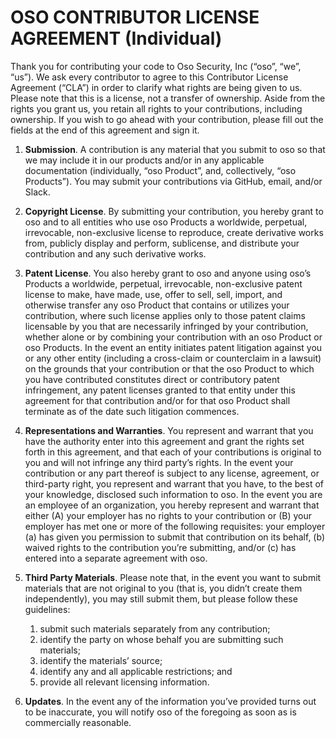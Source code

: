 # OSO CONTRIBUTOR LICENSE AGREEMENT (Individual)

Thank you for contributing your code to Oso Security, Inc (“oso”, “we”, “us”).
We ask every contributor to agree to this Contributor License Agreement (“CLA”)
in order to clarify what rights are being given to us. Please note that this is
a license, not a transfer of ownership. Aside from the rights you grant us, you
retain all rights to your contributions, including ownership. If you wish to go
ahead with your contribution, please fill out the fields at the end of this
agreement and sign it.

1. **Submission**. A contribution is any material that you submit to oso so
   that we may include it in our products and/or in any applicable
   documentation (individually, “oso Product”, and, collectively, “oso
   Products”). You may submit your contributions via GitHub, email, and/or
   Slack.

2. **Copyright License**. By submitting your contribution, you hereby grant to
   oso and to all entities who use oso Products a worldwide, perpetual,
   irrevocable, non-exclusive license to reproduce, create derivative works
   from, publicly display and perform, sublicense, and distribute your
   contribution and any such derivative works.

3. **Patent License**. You also hereby grant to oso and anyone using oso’s
   Products a worldwide, perpetual, irrevocable, non-exclusive patent license
   to make, have made, use, offer to sell, sell, import, and otherwise transfer
   any oso Product that contains or utilizes your contribution, where such
   license applies only to those patent claims licensable by you that are
   necessarily infringed by your contribution, whether alone or by combining
   your contribution with an oso Product or oso Products. In the event an
   entity initiates patent litigation against you or any other entity
   (including a cross-claim or counterclaim in a lawsuit) on the grounds that
   your contribution or that the oso Product to which you have contributed
   constitutes direct or contributory patent infringement, any patent licenses
   granted to that entity under this agreement for that contribution and/or for
   that oso Product shall terminate as of the date such litigation commences.

4. **Representations and Warranties**. You represent and warrant that you have
   the authority enter into this agreement and grant the rights set forth in
   this agreement, and that each of your contributions is original to you and
   will not infringe any third party’s rights. In the event your contribution
   or any part thereof is subject to any license, agreement, or third-party
   right, you represent and warrant that you have, to the best of your
   knowledge, disclosed such information to oso. In the event you are an
   employee of an organization, you hereby represent and warrant that either
   (A) your employer has no rights to your contribution or (B) your employer
   has met one or more of the following requisites: your employer (a) has given
   you permission to submit that contribution on its behalf, (b) waived rights
   to the contribution you’re submitting, and/or (c) has entered into a
   separate agreement with oso.

 5. **Third Party Materials**. Please note that, in the event you want to
    submit materials that are not original to you (that is, you didn’t create
    them independently), you may still submit them, but please follow these
    guidelines:

      1. submit such materials separately from any contribution;
      2. identify the party on whose behalf you are submitting such materials;
      3. identify the materials’ source;
      4. identify any and all applicable restrictions; and
      5. provide all relevant licensing information.

6. **Updates**. In the event any of the information you’ve provided turns out
   to be inaccurate, you will notify oso of the foregoing as soon as is
   commercially reasonable.

